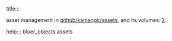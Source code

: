 title:::

asset management in [github/kamangir/assets](https://github.com/kamangir/assets), and its volumes: [2](https://github.com/kamangir/assets2).

help::: bluer_objects assets
